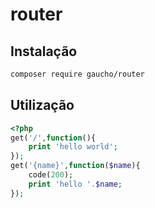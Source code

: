 # router

## Instalação

```bash
composer require gaucho/router
```

## Utilização

```php
<?php
get('/',function(){
	print 'hello world';
});
get('{name}',function($name){
	code(200);
	print 'hello '.$name;
});
